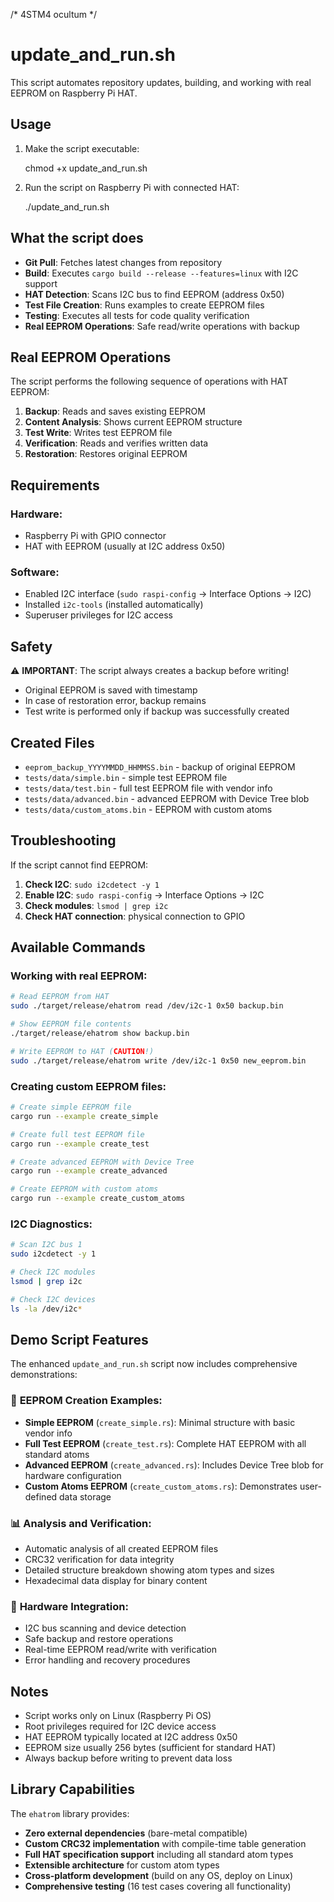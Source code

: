 /*
  4STM4
  ocultum
*/
# update_and_run.sh

This script automates repository updates, building, and working with real EEPROM on Raspberry Pi HAT.

## Usage

1. Make the script executable:
   
   chmod +x update_and_run.sh

2. Run the script on Raspberry Pi with connected HAT:
   
   ./update_and_run.sh

## What the script does

- **Git Pull**: Fetches latest changes from repository
- **Build**: Executes `cargo build --release --features=linux` with I2C support
- **HAT Detection**: Scans I2C bus to find EEPROM (address 0x50)
- **Test File Creation**: Runs examples to create EEPROM files
- **Testing**: Executes all tests for code quality verification
- **Real EEPROM Operations**: Safe read/write operations with backup

## Real EEPROM Operations

The script performs the following sequence of operations with HAT EEPROM:

1. **Backup**: Reads and saves existing EEPROM
2. **Content Analysis**: Shows current EEPROM structure
3. **Test Write**: Writes test EEPROM file
4. **Verification**: Reads and verifies written data
5. **Restoration**: Restores original EEPROM

## Requirements

### Hardware:
- Raspberry Pi with GPIO connector
- HAT with EEPROM (usually at I2C address 0x50)

### Software:
- Enabled I2C interface (`sudo raspi-config` -> Interface Options -> I2C)
- Installed `i2c-tools` (installed automatically)
- Superuser privileges for I2C access

## Safety

⚠️ **IMPORTANT**: The script always creates a backup before writing!

- Original EEPROM is saved with timestamp
- In case of restoration error, backup remains
- Test write is performed only if backup was successfully created

## Created Files

- `eeprom_backup_YYYYMMDD_HHMMSS.bin` - backup of original EEPROM
- `tests/data/simple.bin` - simple test EEPROM file
- `tests/data/test.bin` - full test EEPROM file with vendor info
- `tests/data/advanced.bin` - advanced EEPROM with Device Tree blob
- `tests/data/custom_atoms.bin` - EEPROM with custom atoms

## Troubleshooting

If the script cannot find EEPROM:

1. **Check I2C**: `sudo i2cdetect -y 1`
2. **Enable I2C**: `sudo raspi-config` -> Interface Options -> I2C
3. **Check modules**: `lsmod | grep i2c`
4. **Check HAT connection**: physical connection to GPIO

## Available Commands

### Working with real EEPROM:
```bash
# Read EEPROM from HAT
sudo ./target/release/ehatrom read /dev/i2c-1 0x50 backup.bin

# Show EEPROM file contents
./target/release/ehatrom show backup.bin

# Write EEPROM to HAT (CAUTION!)
sudo ./target/release/ehatrom write /dev/i2c-1 0x50 new_eeprom.bin
```

### Creating custom EEPROM files:
```bash
# Create simple EEPROM file
cargo run --example create_simple

# Create full test EEPROM file
cargo run --example create_test

# Create advanced EEPROM with Device Tree
cargo run --example create_advanced

# Create EEPROM with custom atoms
cargo run --example create_custom_atoms
```

### I2C Diagnostics:
```bash
# Scan I2C bus 1
sudo i2cdetect -y 1

# Check I2C modules
lsmod | grep i2c

# Check I2C devices
ls -la /dev/i2c*
```

## Demo Script Features

The enhanced `update_and_run.sh` script now includes comprehensive demonstrations:

### 🚀 **EEPROM Creation Examples**:
- **Simple EEPROM** (`create_simple.rs`): Minimal structure with basic vendor info
- **Full Test EEPROM** (`create_test.rs`): Complete HAT EEPROM with all standard atoms
- **Advanced EEPROM** (`create_advanced.rs`): Includes Device Tree blob for hardware configuration
- **Custom Atoms EEPROM** (`create_custom_atoms.rs`): Demonstrates user-defined data storage

### 📊 **Analysis and Verification**:
- Automatic analysis of all created EEPROM files
- CRC32 verification for data integrity
- Detailed structure breakdown showing atom types and sizes
- Hexadecimal data display for binary content

### 🔧 **Hardware Integration**:
- I2C bus scanning and device detection
- Safe backup and restore operations
- Real-time EEPROM read/write with verification
- Error handling and recovery procedures

## Notes

- Script works only on Linux (Raspberry Pi OS)
- Root privileges required for I2C device access
- HAT EEPROM typically located at I2C address 0x50
- EEPROM size usually 256 bytes (sufficient for standard HAT)
- Always backup before writing to prevent data loss

## Library Capabilities

The `ehatrom` library provides:

- **Zero external dependencies** (bare-metal compatible)
- **Custom CRC32 implementation** with compile-time table generation
- **Full HAT specification support** including all standard atom types
- **Extensible architecture** for custom atom types
- **Cross-platform development** (build on any OS, deploy on Linux)
- **Comprehensive testing** (16 test cases covering all functionality)
